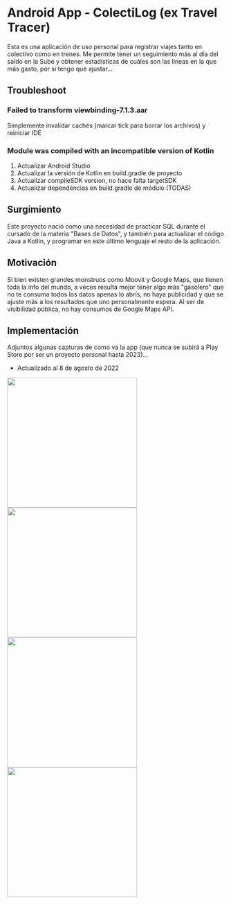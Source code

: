 # Android App - ColectiLog (ex Travel Tracer)
Esta es una aplicación de uso personal para registrar viajes tanto en colectivo como en trenes. Me permite tener un seguimiento más al día del saldo en la Sube y obtener estadísticas de cuáles son las líneas en la que más gasto, por si tengo que ajustar...

## Troubleshoot

### Failed to transform viewbinding-7.1.3.aar
Simplemente invalidar cachés (marcar tick para borrar los archivos) y reiniciar IDE

### Module was compiled with an incompatible version of Kotlin
1) Actualizar Android Studio
2) Actualizar la versión de Kotlin en build.gradle de proyecto
3) Actualizar compileSDK version, no hace falta targetSDK 
4) Actualizar dependencias en build.gradle de módulo (TODAS)

## Surgimiento
Este proyecto nació como una necesidad de practicar SQL durante el cursado de la materia "Bases de Datos", y también para actualizar el código Java a Kotlin, y programar en este último lenguaje el resto de la aplicación.

## Motivación
Si bien existen grandes monstruos como Moovit y Google Maps, que tienen toda la info del mundo, a veces resulta mejor tener algo más "gasolero" que no te consuma todos los datos apenas lo abrís, no haya publicidad y que se ajuste más a los resultados que uno personalmente espera. Al ser de visibilidad pública, no hay consumos de Google Maps API.

## Implementación
Adjuntos algunas capturas de como va la app (que nunca se subirá a Play Store por ser un proyecto personal hasta 2023)...
- Actualizado al 8 de agosto de 2022

<img src="https://github.com/sergiocarp10/android-travel-tracer/blob/master/screenshots/Screenshot_20220808-203920_Travel%20Tracer%20(1).jpg" width="300" /> <img src="https://github.com/sergiocarp10/android-travel-tracer/blob/master/screenshots/Screenshot_20220808-203930_Travel%20Tracer.jpg" width="300" /> <img src="https://github.com/sergiocarp10/android-travel-tracer/blob/master/screenshots/Screenshot_20220808-203943_Travel%20Tracer.jpg" width="300" /> <img src="https://github.com/sergiocarp10/android-travel-tracer/blob/master/screenshots/Screenshot_20220808-204009_Travel%20Tracer.jpg" width="300" />
